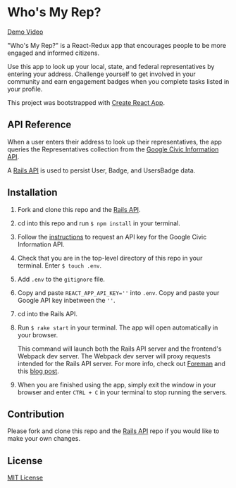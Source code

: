 # Who's My Rep?

[Demo Video](https://youtu.be/Npq_PUuJyPg)

"Who's My Rep?" is a React-Redux app that encourages people to be more engaged and informed citizens.

Use this app to look up your local, state, and federal representatives by entering your address. Challenge yourself to get involved in your community and earn engagement badges when you complete tasks listed in your profile.

This project was bootstrapped with [Create React App](https://github.com/facebook/create-react-app).

## API Reference

When a user enters their address to look up their representatives, the app queries the Representatives collection from the [Google Civic Information API](https://developers.google.com/civic-information/docs/v2/representatives).

A [Rails API](https://github.com/haleydek/react-project-backend-whos-my-rep) is used to persist User, Badge, and UsersBadge data.

## Installation

1. Fork and clone this repo and the [Rails API](https://github.com/haleydek/react-project-backend-whos-my-rep).

2. cd into this repo and run `$ npm install` in your terminal.

3. Follow the [instructions](https://developers.google.com/civic-information/docs/using_api) to request an API key for the Google Civic Information API.

4. Check that you are in the top-level directory of this repo in your terminal. Enter `$ touch .env`.

5. Add `.env` to the `gitignore` file.

6. Copy and paste `REACT_APP_API_KEY=''` into `.env`. Copy and paste your Google API key inbetween the `''`.

7. cd into the Rails API.

8. Run `$ rake start` in your terminal. The app will open automatically in your browser.

   This command will launch both the Rails API server and the frontend's Webpack dev server. The Webpack dev server will proxy requests intended for the Rails API server. For more info, check out [Foreman](https://github.com/ddollar/foreman) and this [blog post](https://www.fullstackreact.com/articles/how-to-get-create-react-app-to-work-with-your-rails-api/).

9. When you are finished using the app, simply exit the window in your browser and enter `CTRL + C` in your terminal to stop running the servers.

## Contribution

Please fork and clone this repo and the [Rails API](https://github.com/haleydek/react-project-backend-whos-my-rep) repo if you would like to make your own changes.

## License

[MIT License](./LICENSE)